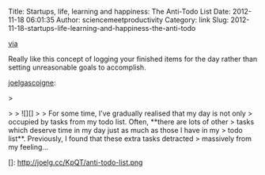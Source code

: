 Title: Startups, life, learning and happiness: The Anti-Todo List
Date: 2012-11-18 06:01:35
Author: sciencemeetproductivity
Category: link
Slug: 2012-11-18-startups-life-learning-and-happiness-the-anti-todo

[via][]

</p>
Really like this concept of logging your finished items for the day
rather than setting unreasonable goals to accomplish.

[joelgascoigne][via]:

</p>

<p>
> </p>
>
> ![][]
>
> For some time, I’ve gradually realised that my day is not only
> occupied by tasks from my todo list. Often, **there are lots of other
> tasks which deserve time in my day just as much as those I have in my
> todo list**. Previously, I found that these extra tasks detracted
> massively from my feeling...

</p>

</p>

  [via]: http://joel.is/post/35549504055/the-anti-todo-list
  []: http://joelg.cc/KpQT/anti-todo-list.png
